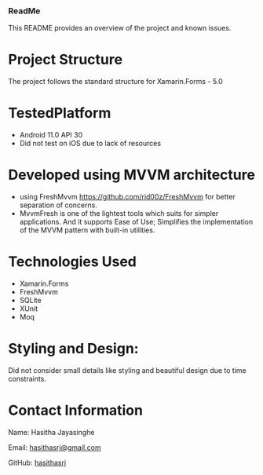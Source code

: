 ### ReadMe
This README provides an overview of the project and known issues.

# Project Structure
The project follows the standard structure for Xamarin.Forms - 5.0

# TestedPlatform 
- Android 11.0 API 30
- Did not test on iOS due to lack of resources

# Developed using MVVM architecture 
- using FreshMvvm https://github.com/rid00z/FreshMvvm for better separation of concerns. 
- MvvmFresh is one of the lightest tools which suits for simpler applications. And it supports Ease of Use; Simplifies the implementation of the MVVM pattern with built-in utilities.

# Technologies Used
- Xamarin.Forms
- FreshMvvm
- SQLite
- XUnit
- Moq

# Styling and Design:

Did not consider small details like styling and beautiful design due to time constraints.

# Contact Information

Name: Hasitha Jayasinghe

Email: hasithasrj@gmail.com

GitHub: [hasithasrj](https://github.com/hasithasrj)
